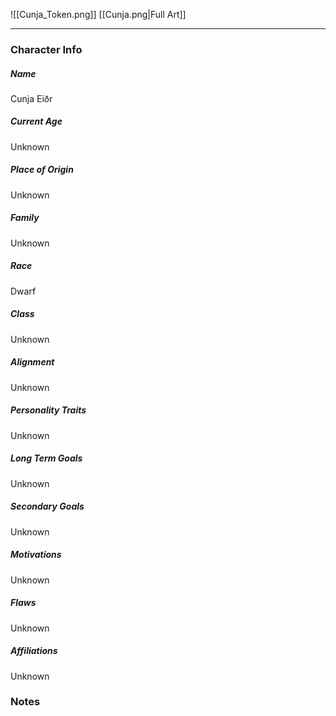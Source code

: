 ![[Cunja_Token.png]]
[[Cunja.png|Full Art]]

---
### Character Info

##### Name 
Cunja Eiðr

##### Current Age
Unknown

##### Place of Origin
Unknown

##### Family
Unknown

##### Race
Dwarf

##### Class
Unknown

##### Alignment
Unknown

##### Personality Traits
Unknown

##### Long Term Goals
Unknown

##### Secondary Goals
Unknown

##### Motivations
Unknown

##### Flaws
Unknown

##### Affiliations
Unknown

### Notes


